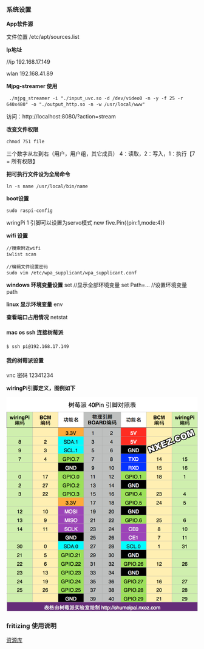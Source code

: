 ### 系统设置

**App软件源**

文件位置    /etc/apt/sources.list

**Ip地址**

//ip   192.168.17.149

wlan  192.168.41.89

**Mjpg-streamer  使用**

```shell
 ./mjpg_streamer -i "./input_uvc.so -d /dev/video0 -n -y -f 25 -r 640x480" -o "./output_http.so -n -w /usr/local/www"
```

访问：http://localhost:8080/?action=stream



**改变文件权限**

```shell 
chmod 751 file 
```

三个数字从左到右（用户，用户组，其它成员） 4：读取，2：写入，1：执行【7 = 所有权限】



**把可执行文件设为全局命令**

```shell
ln -s name /usr/local/bin/name
```


**boot设置**

```shell
sudo raspi-config
```



wringPi  1  引脚可以设置为servo模式
new five.Pin({pin:1,mode:4})

**wifi 设置**

```shell
//搜索附近wifi
iwlist scan    

//编辑文件设置密码
sudo vim /etc/wpa_supplicant/wpa_supplicant.conf   
```



**windows 环境变量设置**
set    //显示全部环境变量
set Path=...  //设置环境变量path



**linux 显示环境变量**
env



**查看端口占用情况**
netstat



#### mac os ssh 连接树莓派

```shell
$ ssh pi@192.168.17.149
```



#### 我的树莓派设置

vnc 密码 12341234



**wiringPi引脚定义，图例如下**

![pinDefine](.\imgs\pinDefine.png)

### fritizing 使用说明

[资源库](http://forum.fritzing.org/c/parts-submit/l/top)

